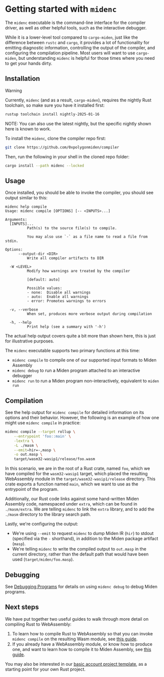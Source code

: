 # Getting started with `midenc`

The `midenc` executable is the command-line interface for the compiler driver, as well as other
helpful tools, such as the interactive debugger.

While it is a lower-level tool compared to `cargo-miden`, just like the difference between `rustc`
and `cargo`, it provides a lot of functionality for emitting diagnostic information, controlling
the output of the compiler, and configuring the compilation pipeline. Most users will want to use
`cargo-miden`, but understanding `midenc` is helpful for those times where you need to get your
hands dirty.

## Installation


> [!WARNING]
> Currently, `midenc` (and as a result, `cargo-miden`), requires the nightly Rust toolchain, so
> make sure you have it installed first:
>
> ```bash
> rustup toolchain install nightly-2025-01-16
> ```
>
> NOTE: You can also use the latest nightly, but the specific nightly shown here is known to
> work.


To install the `midenc`, clone the compiler repo first:

```bash
git clone https://github.com/0xpolygonmiden/compiler
```

Then, run the following in your shell in the cloned repo folder:

```bash
cargo install --path midenc --locked
```


## Usage

Once installed, you should be able to invoke the compiler, you should see output similar to this:

    midenc help compile
    Usage: midenc compile [OPTIONS] [-- <INPUTS>...]

    Arguments:
      [INPUTS]...
              Path(s) to the source file(s) to compile.

              You may also use `-` as a file name to read a file from stdin.

    Options:
          --output-dir <DIR>
              Write all compiler artifacts to DIR

      -W <LEVEL>
              Modify how warnings are treated by the compiler

              [default: auto]

              Possible values:
              - none:  Disable all warnings
              - auto:  Enable all warnings
              - error: Promotes warnings to errors

      -v, --verbose
              When set, produces more verbose output during compilation

      -h, --help
              Print help (see a summary with '-h')


The actual help output covers quite a bit more than shown here, this is just for illustrative
purposes.

The `midenc` executable supports two primary functions at this time:

* `midenc compile` to compile one of our supported input formats to Miden Assembly
* `midenc debug` to run a Miden program attached to an interactive debugger
* `midenc run` to run a Miden program non-interactively, equivalent to `miden run`

## Compilation

See the help output for `midenc compile` for detailed information on its options and their
behavior. However, the following is an example of how one might use `midenc compile` in practice:

```bash
midenc compile --target rollup \
    --entrypoint 'foo::main' \
    -lextra \
    -L ./masm \
    --emit=hir=-,masp \
    -o out.masp \
    target/wasm32-wasip1/release/foo.wasm
```

In this scenario, we are in the root of a Rust crate, named `foo`, which we have compiled for the
`wasm32-wasip1` target, which placed the resulting WebAssembly module in the
`target/wasm32-wasip1/release` directory. This crate exports a function named `main`, which we want
to use as the entrypoint of the program.

Additionally, our Rust code links against some hand-written Miden Assembly code, namespaced under
`extra`, which can be found in `./masm/extra`. We are telling `midenc` to link the `extra` library,
and to add the `./masm` directory to the library search path.

Lastly, we're configuring the output:

* We're using `--emit` to request `midenc` to dump Miden IR (`hir`) to stdout (specified via the `-`
shorthand), in addition to the Miden package artifact (`masp`).
* We're telling `midenc` to write the compiled output to `out.masp` in the current directory, rather
than the default path that would have been used (`target/miden/foo.masp`).

## Debugging

See [Debugging Programs](debugger.md) for details on using `midenc debug` to debug Miden programs.

## Next steps

We have put together two useful guides to walk through more detail on compiling Rust to WebAssembly:

1. To learn how to compile Rust to WebAssembly so that you can invoke `midenc compile` on the
resulting Wasm module, see [this guide](../guides/rust_to_wasm.md).
2. If you already have a WebAssembly module, or know how to produce one, and want to learn how to
compile it to Miden Assembly, see [this guide](../guides/wasm_to_masm.md).

You may also be interested in our [basic account project template](https://github.com/0xpolygonmiden/rust-templates/tree/main/account/template),
as a starting point for your own Rust project.
